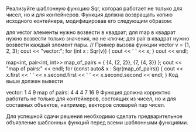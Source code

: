 Реализуйте шаблонную функцию Sqr, которая работает не только для чисел, но и для контейнеров. Функция должна возвращать копию исходного контейнера, модифицировав его следующим образом:

для vector элементы нужно возвести в квадрат;
для map в квадрат нужно возвести только значения, но не ключи;
для pair в квадрат нужно возвести каждый элемент пары.
// Пример вызова функции
vector<int> v = {1, 2, 3};
cout << "vector:";
for (int x : Sqr(v)) {
  cout << ' ' << x;
}
cout << endl;

map<int, pair<int, int>> map_of_pairs = {
  {4, {2, 2}},
  {7, {4, 3}}
};
cout << "map of pairs:" << endl;
for (const auto& x : Sqr(map_of_pairs)) {
  cout << x.first << ' ' << x.second.first << ' ' << x.second.second << endl;
}
Код выше должен вывести

vector: 1 4 9
map of pairs:
4 4 4
7 16 9
Функция должна корректно работать не только для контейнеров, состоящих из чисел, но и для составных объектов, например, векторов словарей пар чисел.

Для успешной сдачи решения необходимо сделать предварительное объявление шаблонных функций перед всеми шаблонными функциями.
